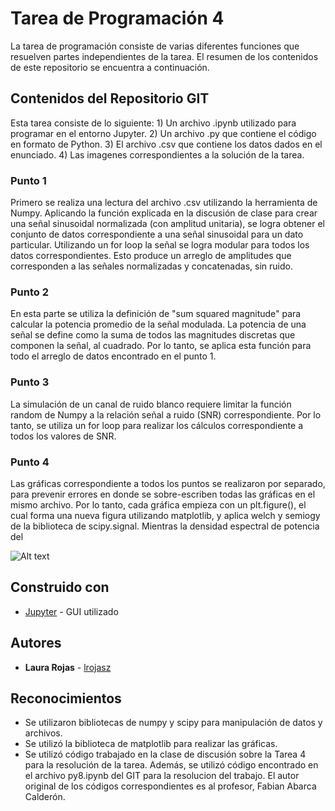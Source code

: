 # Tarea de Programación 4

La tarea de programación consiste de varias diferentes funciones que resuelven partes independientes de la tarea. 
El resumen de los contenidos de este repositorio se encuentra a continuación. 

## Contenidos del Repositorio GIT

Esta tarea consiste de lo siguiente: 
	1) Un archivo .ipynb utilizado para programar en el entorno Jupyter. 
	2) Un archivo .py que contiene el código en formato de Python. 
	3) El archivo .csv que contiene los datos dados en el enunciado. 
	4) Las imagenes correspondientes a la solución de la tarea. 

### Punto 1

Primero se realiza una lectura del archivo .csv utilizando la herramienta de Numpy. 
Aplicando la función explicada en la discusión de clase para crear una señal sinusoidal normalizada (con amplitud unitaria), se logra obtener el conjunto de datos correspondiente a una señal sinusoidal para un dato particular. 
Utilizando un for loop la señal se logra modular para todos los datos correspondientes. 
Esto produce un arreglo de amplitudes que corresponden a las señales normalizadas y concatenadas, sin ruido. 

### Punto 2

En esta parte se utiliza la definición de "sum squared magnitude" para calcular la potencia promedio de la señal modulada. 
La potencia de una señal se define como la suma de todos las magnitudes discretas que componen la señal, al cuadrado. 
Por lo tanto, se aplica esta función para todo el arreglo de datos encontrado en el punto 1.

### Punto 3

La simulación de un canal de ruido blanco requiere limitar la función random de Numpy a la relación señal a ruido (SNR) correspondiente. 
Por lo tanto, se utiliza un for loop para realizar los cálculos correspondiente a todos los valores de SNR. 

### Punto 4

Las gráficas correspondiente a todos los puntos se realizaron por separado, para prevenir errores en donde se sobre-escriben todas las gráficas en el mismo archivo. 
Por lo tanto, cada gráfica empieza con un plt.figure(), el cual forma una nueva figura utilizando matplotlib, y aplica welch y semiogy de la biblioteca de scipy.signal. 
Mientras la densidad espectral de potencia del 

![Alt text](relative/path/to/DSPsinruido.png?raw=true "THIS IS AN IMAGE")


## Construido con

* [Jupyter](https://jupyter.org/) - GUI utilizado

## Autores

* **Laura Rojas** - [lrojasz](https://github.com/lrojasz)

## Reconocimientos

* Se utilizaron bibliotecas de numpy y scipy para manipulación de datos y archivos.
* Se utilizó la biblioteca de matplotlib para realizar las gráficas.
* Se utilizó código trabajado en la clase de discusión sobre la Tarea 4 para la resolución de la tarea. Además, se utilizó código encontrado en el archivo py8.ipynb del GIT para la resolucion del trabajo. El autor original de los códigos correspondientes es al profesor, Fabian Abarca Calderón. 

